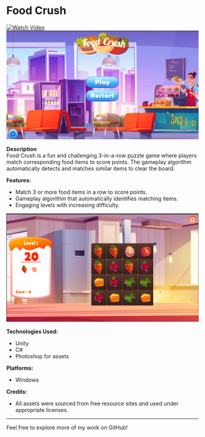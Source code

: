 # Food Crush
[![Watch Video](https://img.youtube.com/vi/cAEwzRttWyM/0.jpg)](https://youtu.be/cAEwzRttWyM)
![Main Screen Screenshot](assets/main_screen_image.PNG)

**Description**  
Food Crush is a fun and challenging 3-in-a-row puzzle game where players match corresponding food items to score points. The gameplay algorithm automatically detects and matches similar items to clear the board.

**Features:**
- Match 3 or more food items in a row to score points.
- Gameplay algorithm that automatically identifies matching items.
- Engaging levels with increasing difficulty.

![Game Screen Screenshot](assets/game_screen_image.PNG)

**Technologies Used:**
- Unity
- C#
- Photoshop for assets

**Platforms:**
- Windows

**Credits:**
- All assets were sourced from free resource sites and used under appropriate licenses.






---

Feel free to explore more of my work on GitHub!

